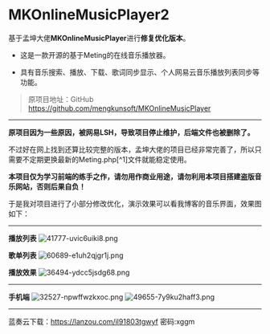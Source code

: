 # MKOnlineMusicPlayer2

基于孟坤大佬**MKOnlineMusicPlayer**进行**修复优化版本**。

- 这是一款开源的基于Meting的在线音乐播放器。

- 具有音乐搜索、播放、下载、歌词同步显示、个人网易云音乐播放列表同步等功能。

> 原项目地址：GitHub https://github.com/mengkunsoft/MKOnlineMusicPlayer

---

**原项目因为一些原因，被网易LSH，导致项目停止维护，后端文件也被删除了。**

不过好在网上找到还算比较完整的版本，孟坤大佬的项目已经非常完善了，所以只需要不定期更换最新的Meting.php[^1]文件就能稳定使用。

**本项目仅为学习前端的练手之作，请勿用作商业用途，请勿利用本项目搭建盗版音乐网站，否则后果自负！**

于是我对项目进行了小部分修改优化，演示效果可以看我博客的音乐界面，效果图如下：

---

**播放列表**
![41777-uvic6uiki8.png](https://www.xggm.top/usr/uploads/2022/04/265084293.png)

**歌单列表**
![60689-e1uh2qjgr1j.png](https://www.xggm.top/usr/uploads/2022/04/3316317218.png)

**播放效果**
![36494-ydcc5jsdg68.png](https://www.xggm.top/usr/uploads/2022/04/2849229124.png)

---

**手机端**
![32527-npwffwzkxoc.png](https://www.xggm.top/usr/uploads/2022/04/679544348.png)
![49655-7y9ku2haff3.png](https://www.xggm.top/usr/uploads/2022/04/352921465.png)

---
蓝奏云下载：https://lanzou.com/il91803tgwyf  密码:xggm
